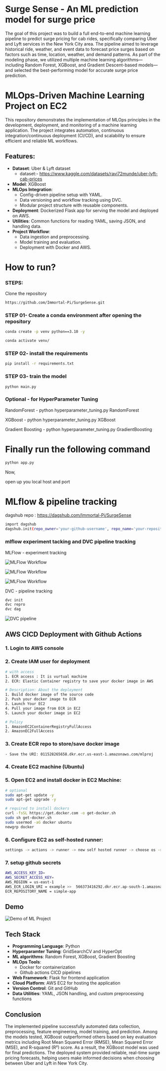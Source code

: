 # Surge Sense - An ML prediction model for surge price 

The goal of this project was to build a full end-to-end machine learning pipeline to predict surge pricing for cab rides, specifically comparing Uber and Lyft services in the New York City area. The pipeline aimed to leverage historical ride, weather, and event data to forecast price surges based on factors such as time, location, weather, and demand patterns. As part of the modeling phase, we utilized multiple machine learning algorithms—including Random Forest, XGBoost, and Gradient Descent-based models—and selected the best-performing model for accurate surge price prediction.


# MLOps-Driven Machine Learning Project on EC2

This repository demonstrates the implementation of MLOps principles in the development, deployment, and monitoring of a machine learning application. The project integrates automation, continuous integration/continuous deployment (CI/CD), and scalability to ensure efficient and reliable ML workflows.

##  Features:
- **Dataset**: Uber & Lyft dataset  
    - dataset:- https://www.kaggle.com/datasets/ravi72munde/uber-lyft-cab-prices
- **Model**: XGBoost
- **MLOps Integration**:
    - Config-driven pipeline setup with YAML.
    - Data versioning and workflow tracking using DVC.
    - Modular project structure with reusable components.
- **Deployment**: Dockerized Flask app for serving the model and deployed on AWS.
- **Utilities**: Common functions for reading YAML, saving JSON, and handling data.
- **Project Workflow**:
    - Data ingestion and preprocessing.
    - Model training and evaluation.
    - Deployment with Docker and AWS.

# How to run?

### STEPS:
Clone the repository
```bash
https://github.com/Immortal-Pi/SurgeSense.git
```

### STEP 01- Create a conda environment after opening the repository
```bash 
conda create -p venv python==3.10 -y
```
```bash 
conda activate venv/
```

### STEP 02- install the requirements
```bash
pip install -r requirements.txt
```
### STEP 03- train the model 
```bash
python main.py 
```
### Optional - for HyperParameter Tuning 

RandomForest - python hyperparameter_tuning.py RandomForest

XGBoost - python hyperparameter_tuning.py XGBoost

Gradient Boosting - python hyperparameter_tuning.py GradientBoosting


# Finally run the following command
```bash
python app.py
```


Now,

open up you local host and port


# MLflow & pipeline tracking

dagshub repo : https://dagshub.com/Immortal-Pi/SurgeSense

```bash
import dagshub
dagshub.init(repo_owner='your-github-username', repo_name='your-repository-name', mlflow=True)
```


### mlflow experiment tacking and DVC pipeline tracking 

MLFlow - experiment tracking 

![MLFlow Workflow](https://github.com/Immortal-Pi/SurgeSense/blob/main/screenshots/random_forest.png)

![MLFlow Workflow](https://github.com/Immortal-Pi/SurgeSense/blob/main/screenshots/gradient%20boosting.png)

![MLFlow Workflow](https://github.com/Immortal-Pi/SurgeSense/blob/main/screenshots/xgboost.png)

DVC - pipeline tracking 

```bash 
dvc init 
dvc repro 
dvc dag 
```
![DVC pipeline ](https://github.com/Immortal-Pi/SurgeSense/blob/main/screenshots/dagshub.png)

## AWS CICD Deployment with Github Actions 

### 1. Login to AWS console

### 2. Create IAM user for deployment 

``` bash 
# with access 
1. ECR access : It is vurtual machine 
2. ECR: Elastic Container registry to save your docker image in AWS

# Description: About the deployment 
1. Build docker image of the source code 
2. Push your docker image to ECR
3. Launch Your EC2
4. Pull your image from ECR in EC2
5. Launch your docker image in EC2

# Policy 
1. AmazonEC2ContainerRegistryFullAccess
2. AmazonEC2FullAccess
```
### 3. Create ECR repo to store/save docker image 
``` bash
- Save the URI: 011528265658.dkr.ecr.us-east-1.amazonaws.com/mlproj
```
### 4. Create EC2 machine (Ubuntu)
### 5. Open EC2 and install docker in EC2 Machine:
```bash
# optional 
sudo apt-get update -y
sudo apt-get upgrade -y 

# required to install dockers 
curl -fsSL https://get.docker.com -o get-docker.sh
sudo sh get-docker.sh
sudo usermod -aG docker ubuntu 
newgrp docker 
```
### 6. Configure EC2 as self-hosted runner: 
``` bash 
settings -> actions -> runner -> new self hosted runner -> choose os -> then run the command one by one on the EC2 console
```
### 7. setup github secrets 
``` bash
AWS_ACCESS_KEY_ID=
AWS_SECRET_ACCESS_KEY=
AWS_REGION = us-east-1
AWS_ECR_LOGIN_URI = example >>  566373416292.dkr.ecr.ap-south-1.amazonaws.com
ECR_REPOSITORY_NAME = simple-app
```

## Demo 

![Demo of ML Project](https://github.com/Immortal-Pi/SurgeSense/blob/main/screenshots/dem.gif)



## Tech Stack 

- **Programming Language**: Python
- **Hyperparamter Tuning**: GridSearchCV and HyperOpt
- **ML algorithms**: Random Forest, XGBoost, Gradient Boosting 
- **MLOps Tools**:
    - Docker for containerization
    - Github actions CICD pipelines
- **Web Framework**: Flask for frontend application 
- **Cloud Platform**: AWS EC2 for hosting the application
- **Version Control**: Git and GitHub
- **Data Utilities**: YAML, JSON handling, and custom preprocessing functions

## Conclusion

The implemented pipeline successfully automated data collection, preprocessing, feature engineering, model training, and prediction. Among the models tested, XGBoost outperformed others based on key evaluation metrics including Root Mean Squared Error (RMSE), Mean Squared Error (MSE), and R-squared (R²) score. As a result, the XGBoost model was used for final predictions. The deployed system provided reliable, real-time surge pricing forecasts, helping users make informed decisions when choosing between Uber and Lyft in New York City.



